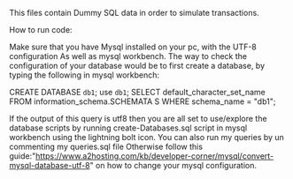 This files contain Dummy SQL data in order to simulate transactions.

How to run code:

Make sure that you have Mysql installed on your pc, with the UTF-8 configuration
As well as mysql workbench. The way to check the configuration of your database would be to first create a database, by typing the following in mysql workbench:

CREATE DATABASE `db1`;
use `db1`;
SELECT default_character_set_name FROM information_schema.SCHEMATA S WHERE schema_name = "db1";

If the output of this query is utf8 then you are all set to use/explore the database scripts by running create-Databases.sql script in mysql workbench using the lightning bolt icon. You can also run my queries by un commenting my queries.sql file Otherwise follow this guide:"https://www.a2hosting.com/kb/developer-corner/mysql/convert-mysql-database-utf-8" on how to change your mysql configuration.
